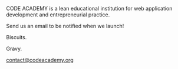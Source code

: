 CODE ACADEMY is a lean educational institution for web application development and entrepreneurial practice.

Send us an email to be notified when we launch!

Biscuits.

Gravy.

contact@codeacademy.org